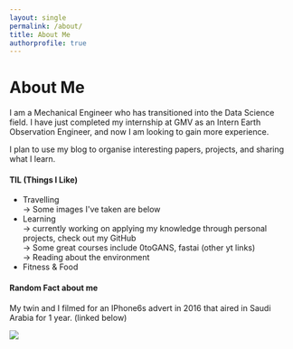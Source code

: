 ```yaml
---
layout: single
permalink: /about/
title: About Me
authorprofile: true
---
```


# About Me

I am a Mechanical Engineer who has transitioned into the Data Science field. I have just completed my internship at GMV as an Intern Earth Observation Engineer, and now I am looking to gain more experience.

I plan to use my blog to organise interesting papers, projects, and sharing what I learn.

#### TIL (Things I Like)
  - Travelling </br >
    → Some images I've taken are below </br >
- Learning </br >
    → currently working on applying my knowledge through personal projects, check out my GitHub </br >
    → Some great courses include 0toGANS, fastai (other yt links) </br >
    → Reading about the environment </br >
- Fitness & Food

#### Random Fact about me
My twin and I filmed for an IPhone6s advert in 2016 that aired in Saudi Arabia for 1 year. (linked below) </br >

[![](http://img.youtube.com/vi/bHCTGOgWP7U/0.jpg)](http://www.youtube.com/watch?v=bHCTGOgWP7U "Our iPhone 6S Advert for Saudi Arabia")
